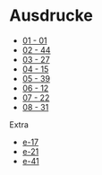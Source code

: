 Ausdrucke
=========

- [01 - 01](01.md)
- [02 - 44](02.md)
- [03 - 27](03.md)
- [04 - 15](04.md)
- [05 - 39](05.md)
- [06 - 12](06.md)
- [07 - 22](07.md)
- [08 - 31](08.md)

Extra

- [e-17](e-17.md)
- [e-21](e-21.md)
- [e-41](e-41.md)
